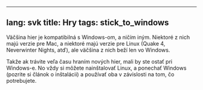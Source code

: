 
---
lang: svk
title: Hry
tags: stick_to_windows
---

Väčšina hier je kompatibilná s Windows-om, a ničím iným. Niektoré z nich majú verzie pre Mac, a niektoré majú verzie pre Linux (Quake 4, Neverwinter Nights, atď), ale väčšina z nich beží len vo Windows.

Takže ak trávite veľa času hraním nových hier, mali by ste ostať pri Windows-e. No vždy si môžete nainštalovať Linux, a ponechať Windows (pozrite si článok o inštalácii) a používať oba v závislosti na tom, čo potrebujete.

